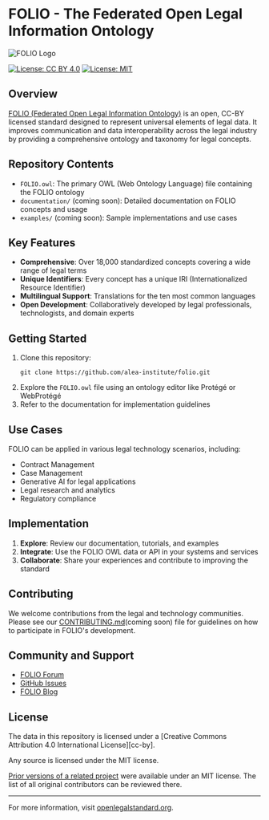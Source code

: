 # FOLIO - The Federated Open Legal Information Ontology

![FOLIO Logo](https://openlegalstandard.org/_astro/soli-favicon-256px.Ca1QgbY-_ZT8yAz.webp)

[![License: CC BY 4.0](https://img.shields.io/badge/License-CC_BY_4.0-lightgrey.svg)](https://creativecommons.org/licenses/by/4.0/)
[![License: MIT](https://img.shields.io/badge/License-MIT-yellow.svg)](https://opensource.org/licenses/MIT)


## Overview

[FOLIO (Federated Open Legal Information Ontology)](https://openlegalstandard.org) is an open, CC-BY licensed standard designed to represent universal elements of legal data. It improves communication and data interoperability across the legal industry by providing a comprehensive ontology and taxonomy for legal concepts.

## Repository Contents

- `FOLIO.owl`: The primary OWL (Web Ontology Language) file containing the FOLIO ontology
- `documentation/` (coming soon): Detailed documentation on FOLIO concepts and usage
- `examples/` (coming soon): Sample implementations and use cases

## Key Features

- **Comprehensive**: Over 18,000 standardized concepts covering a wide range of legal terms
- **Unique Identifiers**: Every concept has a unique IRI (Internationalized Resource Identifier)
- **Multilingual Support**: Translations for the ten most common languages
- **Open Development**: Collaboratively developed by legal professionals, technologists, and domain experts

## Getting Started

1. Clone this repository:
   ```
   git clone https://github.com/alea-institute/folio.git
   ```
2. Explore the `FOLIO.owl` file using an ontology editor like Protégé or WebProtégé
3. Refer to the documentation for implementation guidelines

## Use Cases

FOLIO can be applied in various legal technology scenarios, including:

- Contract Management
- Case Management
- Generative AI for legal applications
- Legal research and analytics
- Regulatory compliance

## Implementation

1. **Explore**: Review our documentation, tutorials, and examples
2. **Integrate**: Use the FOLIO OWL data or API in your systems and services
3. **Collaborate**: Share your experiences and contribute to improving the standard

## Contributing

We welcome contributions from the legal and technology communities. Please see our [CONTRIBUTING.md](CONTRIBUTING.md)(coming soon) file for guidelines on how to participate in FOLIO's development.

## Community and Support

- [FOLIO Forum](https://discourse.openlegalstandard.org)
- [GitHub Issues](https://github.com/alea-institute/folio/issues)
- [FOLIO Blog](https://openlegalstandard.org/blog)

## License

The data in this repository is licensed under a [Creative Commons Attribution 4.0 International License][cc-by].

Any source is licensed under the MIT license.

[Prior versions of a related project](https://github.com/sali-legal/LMSS) were available under an MIT license. The list of all original contributors can be reviewed there.

---

For more information, visit [openlegalstandard.org](https://openlegalstandard.org).
